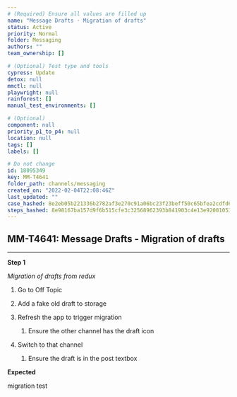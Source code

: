 ```yaml
---
# (Required) Ensure all values are filled up
name: "Message Drafts - Migration of drafts"
status: Active
priority: Normal
folder: Messaging
authors: ""
team_ownership: []

# (Optional) Test type and tools
cypress: Update
detox: null
mmctl: null
playwright: null
rainforest: []
manual_test_environments: []

# (Optional)
component: null
priority_p1_to_p4: null
location: null
tags: []
labels: []

# Do not change
id: 18095349
key: MM-T4641
folder_path: channels/messaging
created_on: "2022-02-04T22:08:46Z"
last_updated: ""
case_hashed: 8e2eb05b221336b2782af3e270c91a06bc23f23beff50c65bfea2cdfd6ab91c6c73399dd939fb639e6809bb71d200b62
steps_hashed: 8e98167ba157d9f6b515cfe3c32568962393b841903c4e13e92001053b5612c02db66f6f9cb6351f9fd58dc56e829327
---
```


## MM-T4641: Message Drafts - Migration of drafts

---

**Step 1**

_Migration of drafts from redux_

1. Go to Off Topic

2. Add a fake old draft to storage

3. Refresh the app to trigger migration

   1. Ensure the other channel has the draft icon

4. Switch to that channel

   1. Ensure the draft is in the post textbox

**Expected**

migration test
